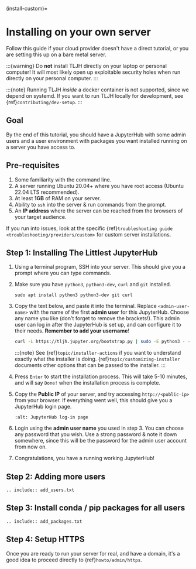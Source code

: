 (install-custom)=

# Installing on your own server

Follow this guide if your cloud provider doesn't have a direct tutorial, or
you are setting this up on a bare metal server.

:::{warning}
Do **not** install TLJH directly on your laptop or personal computer!
It will most likely open up exploitable security holes when run directly
on your personal computer.
:::

:::{note}
Running TLJH _inside_ a docker container is not supported, since we depend
on systemd. If you want to run TLJH locally for development, see
{ref}`contributing/dev-setup`.
:::

## Goal

By the end of this tutorial, you should have a JupyterHub with some admin
users and a user environment with packages you want installed running on
a server you have access to.

## Pre-requisites

1. Some familiarity with the command line.
2. A server running Ubuntu 20.04+ where you have root access (Ubuntu 22.04 LTS recommended).
3. At least **1GB** of RAM on your server.
4. Ability to `ssh` into the server & run commands from the prompt.
5. An **IP address** where the server can be reached from the browsers of your target audience.

If you run into issues, look at the specific {ref}`troubleshooting guide <troubleshooting/providers/custom>`
for custom server installations.

## Step 1: Installing The Littlest JupyterHub

1. Using a terminal program, SSH into your server. This should give you a prompt where you can
   type commands.

2. Make sure you have `python3`, `python3-dev`, `curl` and `git` installed.

   ```
   sudo apt install python3 python3-dev git curl
   ```

3. Copy the text below, and paste it into the terminal. Replace
   `<admin-user-name>` with the name of the first **admin user** for this
   JupyterHub. Choose any name you like (don't forget to remove the brackets!).
   This admin user can log in after the JupyterHub is set up, and
   can configure it to their needs. **Remember to add your username**!

   ```bash
   curl -L https://tljh.jupyter.org/bootstrap.py | sudo -E python3 - --admin <admin-user-name>
   ```

   :::{note}
   See {ref}`topic/installer-actions` if you want to understand exactly what the installer is doing.
   {ref}`topic/customizing-installer` documents other options that can be passed to the installer.
   :::

4. Press `Enter` to start the installation process. This will take 5-10 minutes,
   and will say `Done!` when the installation process is complete.

5. Copy the **Public IP** of your server, and try accessing `http://<public-ip>` from
   your browser. If everything went well, this should give you a JupyterHub login page.

   ```{image} ../images/first-login.png
   :alt: JupyterHub log-in page
   ```

6. Login using the **admin user name** you used in step 3. You can choose any
   password that you wish. Use a
   strong password & note it down somewhere, since this will be the password for
   the admin user account from now on.

7. Congratulations, you have a running working JupyterHub!

## Step 2: Adding more users

```{eval-rst}
.. include:: add_users.txt
```

## Step 3: Install conda / pip packages for all users

```{eval-rst}
.. include:: add_packages.txt
```

## Step 4: Setup HTTPS

Once you are ready to run your server for real, and have a domain, it's a good
idea to proceed directly to {ref}`howto/admin/https`.
